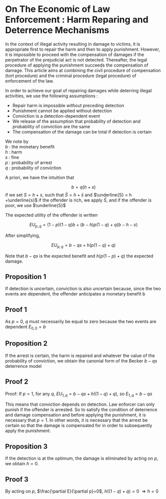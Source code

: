 # On The Economic of Law Enforcement : Harm Reparing and Deterrence Mechanisms
In the context of illegal activity resulting in damage to victims, it is appropriate first to repair the harm and then to apply punishment. However, it is impossible to proceed with the compensation of damages if the perpetrator of the prejudicial act is not detected. Thereafter, the legal procedure of applying the punishment succeeds the compensation of damage. This article aims at combining the civil procedure of compensation (tort procedure) and the criminal procedure (legal procedure) of enforcement of the law.

In order to achieve our goal of repairing damages while deterring illegal activities, we use the following assumptions :

- Repair harm is impossible without preceding detection
- Punishment cannot be applied without detection
- Conviction is a detection-dependent event
- We release of the assumption that probability of detection and probability of conviction are the same
- The compensation of the damage can be total if detection is certain

We note by\
$b$ : the monetary benefit\
$h$ : harm\
$s$ : fine\
$p$ : probability of arrest\
$q$ : probability of conviction

A priori, we have the intuition that 

$$b = q (h +s)$$
if we set $S = h +s$, such that 
$\bar{S}= h +\bar{s}$ and $\underline{S} = h +\underline{s}$
if the offender is rich, we apply $\bar{S}$, and if the offender is poor, we use $\underline{S}$

The expected utility of the offender is written

$$ EU_{p,q} = (1-p)(1-q)b + (b-h)p(1-q) + q(b-h-s)$$

After simplifying,

$$ EU_{p,q} = b - qs + h(p(1-q) +q)$$

Note that $b-qs$ is the expected benefit and $h(p(1-p)+q)$ the expected damage.

## Proposition 1
If detection is uncertain, conviction is also uncertain because, since the two events are dependent, the offender anticipates a monetary benefit b
## Proof 1
As $p =0$, $q$ must necessarily be equal to zero because the two events are dependent
$E_{0,0} = b$


## Proposition 2
If the arrest is certain, the harm is repaired and whatever the value of the probability of conviction, we obtain the canonial form of the Becker $b-qs$ deterrence model
## Proof 2
Proof: If $p=1$, for any $q$, $EU_{1,q}=b-qs+h((1-q)+q)$, so $E_{1,q} = b-qs$

This means that conviction depends on detection. Law enforcer can only punish if the offender is arrested. So to satisfy the condition of deterrence and damage compensation and before applying the punishment, it is necessary that $p=1$. In other words, it is necessary that the arrest be certain so that the damage is compensated for in order to subsequently apply the punishment.

## Proposition 3
If the detection is at the optimum, the damage is eliminated by acting on $p$, we obtain $h = 0$.
## Proof 3
By acting on $p$, $\frac{\partial E}{\partial p}=0$, $h((1-q) +q)=0$ $\Longrightarrow h =0$
